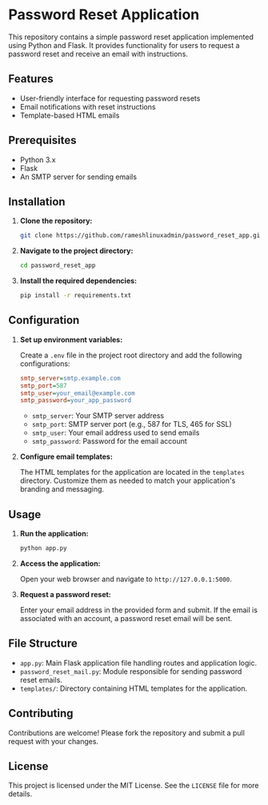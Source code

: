 # Password Reset Application

This repository contains a simple password reset application implemented using Python and Flask.
It provides functionality for users to request a password reset and receive an email with instructions.

## Features

- User-friendly interface for requesting password resets
- Email notifications with reset instructions
- Template-based HTML emails

## Prerequisites

- Python 3.x
- Flask
- An SMTP server for sending emails

## Installation

1. **Clone the repository:**

   ```bash
   git clone https://github.com/rameshlinuxadmin/password_reset_app.git
   ```

2. **Navigate to the project directory:**

   ```bash
   cd password_reset_app
   ```

3. **Install the required dependencies:**

   ```bash
   pip install -r requirements.txt
   ```

## Configuration

1. **Set up environment variables:**

   Create a `.env` file in the project root directory and add the following configurations:

   ```ini
   smtp_server=smtp.example.com
   smtp_port=587
   smtp_user=your_email@example.com
   smtp_password=your_app_password
   ```

   - `smtp_server`: Your SMTP server address
   - `smtp_port`: SMTP server port (e.g., 587 for TLS, 465 for SSL)
   - `smtp_user`: Your email address used to send emails
   - `smtp_password`: Password for the email account

2. **Configure email templates:**

   The HTML templates for the application are located in the `templates` directory. Customize them as needed to match your application's branding and messaging.

## Usage

1. **Run the application:**

   ```bash
   python app.py
   ```

2. **Access the application:**

   Open your web browser and navigate to `http://127.0.0.1:5000`.

3. **Request a password reset:**

   Enter your email address in the provided form and submit. If the email is associated with an account, a password reset email will be sent.

## File Structure

- `app.py`: Main Flask application file handling routes and application logic.
- `password_reset_mail.py`: Module responsible for sending password reset emails.
- `templates/`: Directory containing HTML templates for the application.

## Contributing

Contributions are welcome! Please fork the repository and submit a pull request with your changes.

## License

This project is licensed under the MIT License. See the `LICENSE` file for more details.
